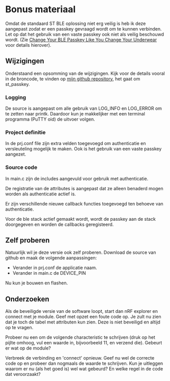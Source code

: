 # Bonus materiaal

Omdat de standaard ST BLE oplossing niet erg veilig is heb ik deze aangepast zodat er een passkey gevraagd wordt om te kunnen verbinden. Let op dat het gebruik van een vaste passkey ook niet als veilig beschouwd wordt. (Zie [Change Your BLE Passkey Like You Change Your Underwear](https://insinuator.net/2021/10/change-your-ble-passkey-like-you-change-your-underwear/) voor details hierover).

## Wijzigingen

Onderstaand een opsomming van de wijzigingen. Kijk voor de details vooral in de broncode, te vinden op [mijn github repository](https://github.com/kersing/ble-code), het gaat om st_passkey.

### Logging

De source is aangepast om alle gebruik van LOG_INFO en LOG_ERROR om te zetten naar printk. Daardoor kun je makkelijker met een terminal programma (PuTTY oid) de uitvoer volgen.

### Project definitie

In de prj.conf file zijn extra velden toegevoegd om authenticatie en versleuteling mogelijk te maken. Ook is het gebruik van een vaste passkey aangezet.

### Source code

In main.c zijn de includes aangevuld voor gebruik met authenticatie.

De registratie van de attributes is aangepast dat ze alleen benaderd mogen worden als authenticatie actief is.

Er zijn verschillende nieuwe callback functies toegevoegd ten behoeve van authenticatie.

Voor de ble stack actief gemaakt wordt, wordt de passkey aan de stack doorgegeven en worden de callbacks geregisteerd.

## Zelf proberen

Natuurlijk wil je deze versie ook zelf proberen. Download de source van github en maak de volgende aanpassingen:

- Verander in prj.conf de applicatie naam.
- Verander in main.c de DEVICE_PIN

Nu kun je bouwen en flashen.

## Onderzoeken

Als de beveiligde versie van de software loopt, start dan nRF explorer en connect met je module. Geef met opzet een foute code op.
Je zult nu zien dat je toch de tabel met attributen kun zien. Deze is niet beveiligd en altijd op te vragen.

Probeer nu een om de volgende characteristic te schrijven (druk op het pijlte omhoog, vul een waarde in, bijvoorbeeld 11, en verzend die). Gebeurt er wat op de module?

Verbreek de verbinding en 'connect' opnieuw. Geef nu wel de correcte code op en probeer dan nogmaals de waarde te schrijven. Kun je uitleggen waarom er nu (als het goed is) wel wat gebeurd? En welke regel in de code dat veroorzaakt?